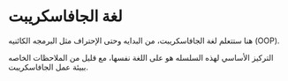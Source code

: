 # لغة الجافاسكريبت

هنا ستتعلم لغة الجافاسكريبت، من البدايه وحتى الإحتراف مثل البرمجه الكائنيه (OOP).

التركيز الأساسي لهذه السلسله هو على اللغة نفسها، مع قليل من الملاحظات الخاصه ببيئة عمل الجافاسكريبت.
